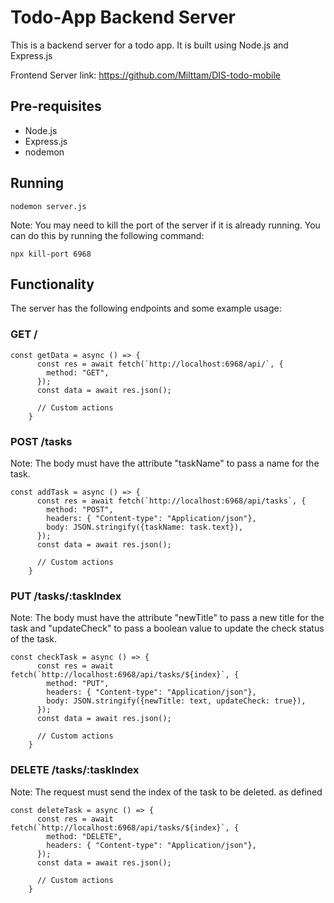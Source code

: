# Todo-App Backend Server

This is a backend server for a todo app. It is built using Node.js and Express.js

Frontend Server link: https://github.com/Milttam/DIS-todo-mobile

## Pre-requisites

- Node.js
- Express.js
- nodemon

## Running

```
nodemon server.js
```

Note: You may need to kill the port of the server if it is already running. You can do this by running the following command:

```
npx kill-port 6968
```

## Functionality

The server has the following endpoints and some example usage:

### GET /

```
const getData = async () => {
      const res = await fetch(`http://localhost:6968/api/`, {
        method: "GET",
      });
      const data = await res.json();

      // Custom actions
    }
```

### POST /tasks

Note: The body must have the attribute "taskName" to pass a name for the task.

```
const addTask = async () => {
      const res = await fetch(`http://localhost:6968/api/tasks`, {
        method: "POST",
        headers: { "Content-type": "Application/json"},
        body: JSON.stringify({taskName: task.text}),
      });
      const data = await res.json();

      // Custom actions
    }
```

### PUT /tasks/:taskIndex

Note: The body must have the attribute "newTitle" to pass a new title for the task and "updateCheck" to pass a boolean value to update the check status of the task.

```
const checkTask = async () => {
      const res = await fetch(`http://localhost:6968/api/tasks/${index}`, {
        method: "PUT",
        headers: { "Content-type": "Application/json"},
        body: JSON.stringify({newTitle: text, updateCheck: true}),
      });
      const data = await res.json();

      // Custom actions
    }
```

### DELETE /tasks/:taskIndex

Note: The request must send the index of the task to be deleted. as defined

```
const deleteTask = async () => {
      const res = await fetch(`http://localhost:6968/api/tasks/${index}`, {
        method: "DELETE",
        headers: { "Content-type": "Application/json"},
      });
      const data = await res.json();

      // Custom actions
    }
```
